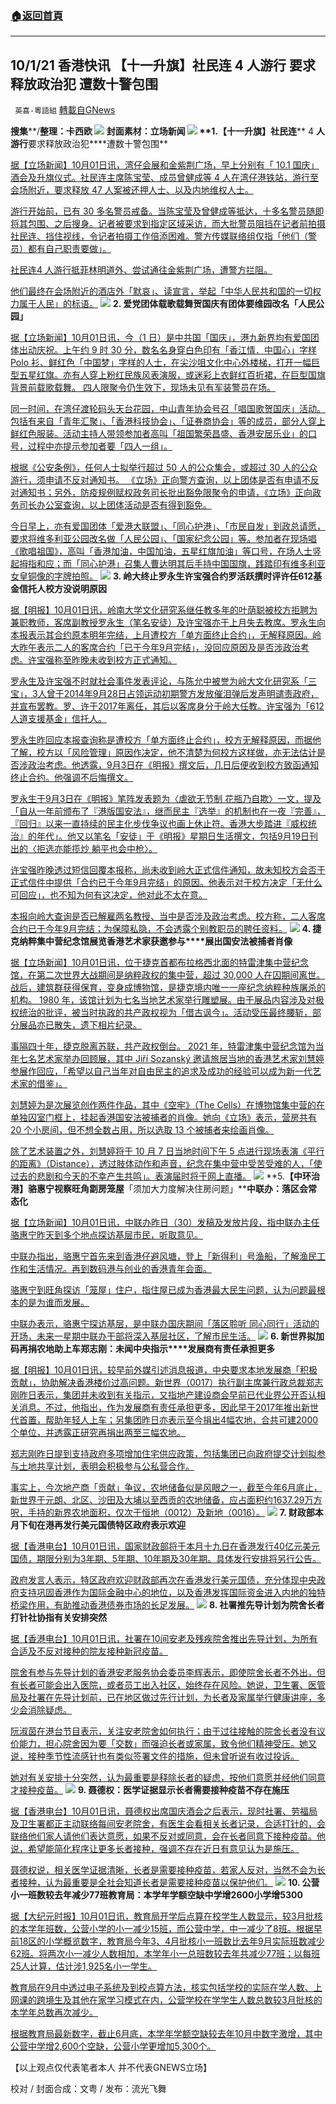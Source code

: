 ###  [:house:返回首頁](https://github.com/ourhimalayas/txt)
---


## 10/1/21 香港快讯 【十一升旗】社民连 4 人游行 要求释放政治犯 遭数十警包围
` 英喜-粵語組` [轉載自GNews](https://gnews.org/zh-hans/1567460/)

**搜集****/****整理：卡西欧**
![](https://assets.gnews.org/wp-content/uploads/2021/10/1001fenmian.jpg)
封面素材：立场新闻
![](https://assets.gnews.org/wp-content/uploads/2021/10/Screen-Shot-2021-10-01-at-12.27.32-PM.png)
**1.****【十一升旗】社民连**** 4 ****人游行****要求释放政治犯****遭数十警包围**

[据【立场新闻】10月01日讯，湾仔会展和金紫荆广场，早上分别有「 10.1 国庆」酒会及升旗仪式。社民连主席陈宝莹、成员曾健成等 4 人在湾仔港铁站，游行至会场附近，要求释放 47 人案被还押人士、以及内地维权人士。](https://www.thestandnews.com/politics/十一升旗社民連-4-人遊行-要求釋放政治犯-遭數十警包圍)

[游行开始前，已有 30 多名警员戒备。当陈宝莹及曾健成等抵达，十多名警员随即将其包围、之后搜身。记者被要求到指定区域采访，而大批警员阻挡在记者前拍摄社民连、挡住视线，令记者拍摄工作倍添困难。警方传媒联络组仅指「他们（警员）都有自己职责要做」。](https://www.thestandnews.com/politics/十一升旗社民連-4-人遊行-要求釋放政治犯-遭數十警包圍)

[社民连4 人游行抵菲林明道外、尝试通往金紫荆广场，遭警方拦阻。](https://www.thestandnews.com/politics/十一升旗社民連-4-人遊行-要求釋放政治犯-遭數十警包圍)

[他们最终在会场附近的酒店外「默哀」、读宣言，举起「中华人民共和国的一切权力属于人民」的标语。](https://www.thestandnews.com/politics/十一升旗社民連-4-人遊行-要求釋放政治犯-遭數十警包圍)
![](https://assets.gnews.org/wp-content/uploads/2021/10/Screen-Shot-2021-10-01-at-12.27.43-PM.png)
**2. ****爱党团体载歌载舞贺国庆****有团体要维园改名「人民公园」**

[据【立场新闻】10月01日讯，今（1 日）是中共国「国庆」，港九新界均有爱国团体出动庆祝。上午约 9 时 30 分，数名名身穿白色印有「香江情．中国心」字样 Polo 衫、鲜红色「中国梦」字样的人士，在尖沙咀文化中心外楼梯，打开一幅巨型五星红旗。亦有人穿上粉红民族风表演服，或迷彩上衣鲜红百折裙，在巨型国旗背景前载歌载舞。 四人限聚令仍生效下，现场未见有军装警员在场。](https://www.thestandnews.com/politics/愛國團體載歌載舞賀國慶-有團體要維園改名人民公園)

[同一时间，在湾仔渡轮码头天台花园，中山青年协会号召「唱国歌贺国庆」活动。包括有来自「青年汇聚」、「香港科技协会」、「证券商协会」等的成员，部分人穿上鲜红色服装。活动主持人带领参加者高叫「祖国繁荣昌盛、香港安居乐业」的口号，过程中亦提示参加者要「四人一组」。](https://www.thestandnews.com/politics/愛國團體載歌載舞賀國慶-有團體要維園改名人民公園)

[根据《公安条例》，任何人士拟举行超过 50 人的公众集会，或超过 30 人的公众游行，须申请不反对通知书。 《立场》正向警方查询，以上团体是否有申请不反对通知书；另外，防疫规例赋权政务司长批出豁免限聚令的申请，《立场》正向政务司长办公室查询，以上团体活动是否有得到豁免。](https://www.thestandnews.com/politics/愛國團體載歌載舞賀國慶-有團體要維園改名人民公園)

[今日早上，亦有爱国团体「爱港大联盟」、「同心护港」、「市民自发」到政总请愿，要求将维多利亚公园改名做「人民公园」、「国家纪念公园」等。参加者在现场唱《歌唱祖国》，高叫「香港加油，中国加油，五星红旗加油」等口号，在场人士竖起拇指和应；而「同心护港」召集人曹达明其后手持中国国旗，践踏印有维多利亚女皇铜像的字牌拍照。](https://www.thestandnews.com/politics/愛國團體載歌載舞賀國慶-有團體要維園改名人民公園)
![](https://assets.gnews.org/wp-content/uploads/2021/10/Screen-Shot-2021-10-01-at-12.27.54-PM.png)
**3. ****岭大终止罗永生许宝强合约****罗活跃撰时评****许任****612****基金信托人****校方没说明原因**

[据【明报】10月01日讯，岭南大学文化研究系继任教多年的叶荫聪被校方拒聘为兼职教师，客席副教授罗永生（笔名安徒）及许宝强亦于上月失去教席。罗永生向本报表示其合约原本明年完结，上月遭校方「单方面终止合约」，无解释原因。岭大昨午表示二人的客席合约「已于今年9月完结」，没回应原因及是否涉政治考虑。许宝强称至昨晚未收到校方正式通知。](https://news.mingpao.com/pns/要聞/article/20211001/s00001/1633025269898/嶺大終止羅永生許寶強合約-羅活躍撰時評-許任612基金信託人-校方沒講原因)

[罗永生及许宝强不时就社会事件发表评论，与陈允中被誉为岭大文化研究系「三宝」，3人曾于2014年9月28日占领运动初期警方发放催泪弹后发声明谴责政府，并宣布罢教。罗、许于2017年离任，其后以客席身分于岭大任教。许宝强为「612人道支援基金」信托人。](https://news.mingpao.com/pns/要聞/article/20211001/s00001/1633025269898/嶺大終止羅永生許寶強合約-羅活躍撰時評-許任612基金信託人-校方沒講原因)

[罗永生昨回应本报查询称是遭校方「单方面终止合约」，校方无解释原因，而据他了解，校方以「风险管理」原因作决定，他不清楚为何校方这样做，亦无法估计是否涉政治考虑。他透露，9月3日在《明报》撰文后，几日后便收到校方致函通知终止合约。他强调不后悔撰文。](https://news.mingpao.com/pns/要聞/article/20211001/s00001/1633025269898/嶺大終止羅永生許寶強合約-羅活躍撰時評-許任612基金信託人-校方沒講原因)

[罗永生于9月3日在《明报》笔阵发表题为〈虐欲无节制 花瓶乃自欺〉一文，提及「自从一年前颁布了『港版国安法』，继而民主『选举』的机制也在一夜『完善』，『回归』以来一直持续的民主化步伐争议也画上休止符。香港大步踏进『威权统治』的年代」。他又以笔名「安徒」于《明报》星期日生活撰文，包括9月19日刊出的〈拒选亦能揽炒 躺平也会中枪〉。](https://news.mingpao.com/pns/要聞/article/20211001/s00001/1633025269898/嶺大終止羅永生許寶強合約-羅活躍撰時評-許任612基金信託人-校方沒講原因)

[许宝强昨晚透过短信回覆本报称，尚未收到岭大正式信件通知，故未知校方会否于正式信件中提供「合约已于今年9月完结」的原因。他表示对于校方决定「无什么可回应」，也不知为何有这决定，他对此不太在意。](https://news.mingpao.com/pns/要聞/article/20211001/s00001/1633025269898/嶺大終止羅永生許寶強合約-羅活躍撰時評-許任612基金信託人-校方沒講原因)

[本报向岭大查询是否已解雇两名教授、当中是否涉及政治考虑。校方称，二人客席合约已于今年9月完结；为保障私隐，不会透露个别教职员的聘任资料。](https://news.mingpao.com/pns/要聞/article/20211001/s00001/1633025269898/嶺大終止羅永生許寶強合約-羅活躍撰時評-許任612基金信託人-校方沒講原因)
![](https://assets.gnews.org/wp-content/uploads/2021/10/Screen-Shot-2021-10-01-at-12.28.08-PM.png)
**4. ****捷克纳粹集中营纪念馆展览****香港艺术家获邀参与****展出国安法被捕者肖像**

[据【立场新闻】10月01日讯，位于捷克首都布拉格西北面的特雷津集中营纪念馆，在第二次世界大战期间是纳粹政权的集中营，超过 30,000 人在囚期间离世。战后，建筑群获得保育，变身成博物馆，是捷克境内唯一一座纪念纳粹种族屠杀的机构。 1980 年，该馆计划为七名当地艺术家举行雕塑展。由于展品内容涉及对极权统治的批评，被当时执政的共产政权视为「借古讽今」。活动受压最终腰斩，部分展品亦已散失，遗下相片纪录。](https://www.thestandnews.com/art/捷克納粹集中營紀念館展覽-香港藝術家獲邀參與-展出國安法被捕者肖像)

[事隔四十年，捷克脱离苏联，共产政权倒台。 2021 年，特雷津集中营纪念馆为当年七名艺术家举办回顾展，其中 Jiří Sozanský 邀请旅居当地的香港艺术家刘慧婷参展作回应，「希望以自己当年对自由民主的追求及成功的经验可以成为新一代艺术家的借鉴」。](https://www.thestandnews.com/art/捷克納粹集中營紀念館展覽-香港藝術家獲邀參與-展出國安法被捕者肖像)

[刘慧婷为是次展览创作两件作品，其中《空牢》（The Cells）在博物馆集中营的在单独囚室门框上，挂起香港国安法被捕者的肖像。她向《立场》表示，营房共有 20 个小房间，但不想全数占用，所以选取 13 个被捕者来绘画肖像。](https://www.thestandnews.com/art/捷克納粹集中營紀念館展覽-香港藝術家獲邀參與-展出國安法被捕者肖像)

[除了艺术装置之外，刘慧婷将于 10 月 7 日当地时间下午 5 点进行现场表演《平行的距离》（Distance），透过肢体动作和声音，纪念在集中营中受苦受难的人，「使过去的悲剧和今天的不幸产生共鸣」。表演届时将于网上直播。](https://www.thestandnews.com/art/捷克納粹集中營紀念館展覽-香港藝術家獲邀參與-展出國安法被捕者肖像)
![](https://assets.gnews.org/wp-content/uploads/2021/10/Screen-Shot-2021-10-01-at-12.28.23-PM.png)
**5.****【中环治港】骆惠宁视察旺角劏房笼屋****「须加大力度解决住房问题」****中联办：落区会常态化**

[据【立场新闻】10月01日讯，中联办昨日（30）发稿及发放片段，指中联办主任骆惠宁昨天到多个地点探访基层市民，听取意见。](https://www.thestandnews.com/society/駱惠寧視察旺角劏房籠屋-須加大力度解決住房問題-中聯辦落區會常態化)

[中联办指出，骆惠宁首先来到香港仔避风塘，登上「新得利」号渔船，了解渔民工作和生活情况。再到数码港与创业的香港青年会面。](https://www.thestandnews.com/society/駱惠寧視察旺角劏房籠屋-須加大力度解決住房問題-中聯辦落區會常態化)

[骆惠宁到旺角探访「笼屋」住户，指住屋已成为香港最大民生问题，认为问题最根本的是为谁而发展。](https://www.thestandnews.com/society/駱惠寧視察旺角劏房籠屋-須加大力度解決住房問題-中聯辦落區會常態化)

[中联办表示，骆惠宁探访基层，是中联办国庆期间「落区聆听 同心同行」活动的开场，未来一星期中联办干部将深入基层社区，了解市民生活。](https://www.thestandnews.com/society/駱惠寧視察旺角劏房籠屋-須加大力度解決住房問題-中聯辦落區會常態化)
![](https://assets.gnews.org/wp-content/uploads/2021/10/Screen-Shot-2021-10-01-at-12.28.37-PM.png)
**6. ****新世界拟加码再捐农地助上车****郑志刚：未闻中央指示****发展商有责任承担更多**

[据【明报】10月01日讯，较早前外媒引述消息报道，中央要求本地发展商「积极贡献」，协助解决香港楼价过高问题。新世界（0017）执行副主席兼行政总裁郑志刚昨日表示，集团并未收到有关指示，又指地产建设商会早前已代业界公开否认相关消息。不过，他指出，作为发展商有责任承担更多，因此早于2017年推出新世代首置，帮助年轻人上车；另集团昨日亦表示至今捐出4幅农地，合共可建2000个单位，并透露正研究再捐出两至三幅农地。](https://news.mingpao.com/pns/經濟/article/20211001/s00004/1633025329431/新世界擬加碼再捐農地助上車-鄭志剛-未聞中央指示-發展商有責任承擔更多)

[郑志刚昨日提到支持政府多项增加住宅供应政策，包括集团已向政府提交计划拟参与土地共享计划，表明会积极参与公私营合作。](https://news.mingpao.com/pns/經濟/article/20211001/s00004/1633025329431/新世界擬加碼再捐農地助上車-鄭志剛-未聞中央指示-發展商有責任承擔更多)

[事实上，今次地产商「贡献」争议，农地储备似是风眼之一，截至今年6月底止，新世界于元朗、北区、沙田及大埔以至西贡的农地储备，应占面积约1637.29万方呎，手持的新界农地面积，仅次于恒地（0012）及新地（0016）。](https://news.mingpao.com/pns/經濟/article/20211001/s00004/1633025329431/新世界擬加碼再捐農地助上車-鄭志剛-未聞中央指示-發展商有責任承擔更多)
![](https://assets.gnews.org/wp-content/uploads/2021/10/Screen-Shot-2021-10-01-at-12.28.52-PM.png)
**7. ****财政部本月下旬在港再发行美元国债****特区政府表示欢迎**

[据【香港电台】10月01日讯，国家财政部将于本月十九日在香港发行40亿元美元国债，期限分别为3年期、5年期、10年期及30年期。具体发行安排将另行公告。](https://news.rthk.hk/rthk/ch/component/k2/1613107-20211001.htm?spTabChangeable=0)

[政府发言人表示，特区政府欢迎财政部再次在香港发行美元国债，充分体现中央政府支持巩固香港作为国际金融中心的地位，以及香港发挥国际资金进入内地的独特桥梁作用，有助推动香港债券市场的长足发展。](https://news.rthk.hk/rthk/ch/component/k2/1613107-20211001.htm?spTabChangeable=0)
![](https://assets.gnews.org/wp-content/uploads/2021/10/Screen-Shot-2021-10-01-at-12.29.00-PM.png)
**8. ****社署推先导计划为院舍长者打针****社协指有关安排突然**

[据【香港电台】10月01日讯，社署在10间安老及残疾院舍推出先导计划，为所有合适及不反对接种的院友接种新冠疫苗。](https://news.rthk.hk/rthk/ch/component/k2/1613097-20211001.htm?spTabChangeable=0)

[院舍有参与先导计划的香港安老服务协会委员李辉表示，即使院舍长者不外出，但有长者可能会出入医院，或者员工出入社区，始终存在风险。她说，卫生署、医管局及社署在先导计划前，已在地区做过先行计划，为长者及家属举行健康讲座，多少会消除疑虑。](https://news.rthk.hk/rthk/ch/component/k2/1613097-20211001.htm?spTabChangeable=0)

[阮淑茵在港台节目表示，关注安老院舍如何执行；由于过往接触的院舍长者没有议价能力，担心院舍因为要「交数」而强迫长者或家属，致令他们精神受压。她又说，接种季节性流感针也有类似签署文件的措施，但未曾听说有收过投诉。](https://news.rthk.hk/rthk/ch/component/k2/1613097-20211001.htm?spTabChangeable=0)

[她对有关安排十分突然，认为最重要是释除长者的疑虑，按他们意愿并经他们同意才接种疫苗。](https://news.rthk.hk/rthk/ch/component/k2/1613097-20211001.htm?spTabChangeable=0)
![](https://assets.gnews.org/wp-content/uploads/2021/10/Screen-Shot-2021-10-01-at-12.29.09-PM.png)
**9. ****聂德权：医学证据显示长者需要接种疫苗****不存在施压**

[据【香港电台】10月01日讯，聂德权出席国庆酒会之后表示，现时社署、劳福局及卫生署都正主动联络每间安老院舍，有医生会看相关长者记录，合适打针的，会联络他们家人请他们表达意愿，如果不反对或同意，会在长者同意下接种疫苗。他说，希望能简化程序让更多长者接种，强调不存在近日有意见认为是施压。](https://news.rthk.hk/rthk/ch/video-gallery.htm?vid=1613089)

[聂德权说，相关医学证据清晰，长者是需要接种疫苗，若家人反对，当然不会为长者接种，认为最重要是全社会知道长者是需要接种疫苗以保护他们。](https://news.rthk.hk/rthk/ch/video-gallery.htm?vid=1613089)
![](https://assets.gnews.org/wp-content/uploads/2021/10/Screen-Shot-2021-10-01-at-12.29.20-PM.png)
**10. ****公营小一班数较去年减少****77****班****教育局：本学年学额空缺****中学增****2600****小学增****5300**

[据【大纪元时报】10月01日讯，教育局开学后点算在校学生人数显示，较3月批核的本学年班数，公营小学的小一减少15班，而公营中学，中一减少了8班。根据早前18区的小学概览数字，教育局今年3、4月批核小一班数比去年9月实际班数减少62班。将两次小一减少人数相加，本学年小一总班数较去年共减少77班；以每班25人计算，估计涉1,925名小一学生。](https://hk.epochtimes.com/news/2021-10-01/76501087)

[教育局在9月中透过电子系统及到校点算方法，核实包括学校的实际在学人数、上网课的跨境生及其他在家学习模式在内，公营学校在学学生人数总数较3月批核的本学年总数再次减少。](https://hk.epochtimes.com/news/2021-10-01/76501087)

[根据教育局最新数字，截止6月底，本学年学额空缺较去年10月中数字激增，其中公营中学增2,600个空缺，公营小学更增加5,300个。](https://hk.epochtimes.com/news/2021-10-01/76501087)

【以上观点仅代表笔者本人 并不代表GNEWS立场】

校对 / 封面合成：文粤 / 发布：流光飞舞

